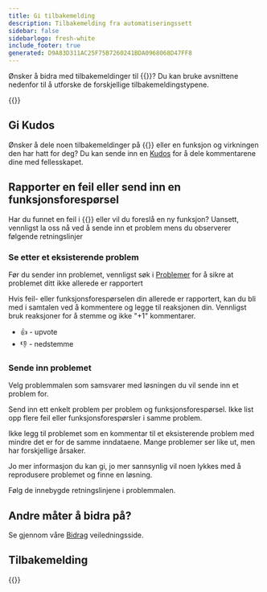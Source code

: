```yaml
---
title: Gi tilbakemelding
description: Tilbakemelding fra automatiseringssett
sidebar: false
sidebarlogo: fresh-white
include_footer: true
generated: D9A83D311AC25F75B7260241BDA0968068D47FF8
---
```


Ønsker å bidra med tilbakemeldinger til {{<product-name>}}? Du kan bruke avsnittene nedenfor til å utforske de forskjellige tilbakemeldingstypene.

{{<toc>}}

## Gi Kudos

Ønsker å dele noen tilbakemeldinger på {{<product-name>}} eller en funksjon og virkningen den har hatt for deg? Du kan sende inn en [Kudos](https://github.com/microsoft/powercat-automation-kit/issues/new?assignees=&labels=automation-kit%2Ckudos&template=4-automation-kit-kudos.yml&title=%5BAutomation+Kit+-+Kudos%5D+Your+summary) for å dele kommentarene dine med fellesskapet.

## Rapporter en feil eller send inn en funksjonsforespørsel

Har du funnet en feil i {{<product-name>}} eller vil du foreslå en ny funksjon? Uansett, vennligst la oss nå ved å sende inn et problem mens du observerer følgende retningslinjer

### Se etter et eksisterende problem

Før du sender inn problemet, vennligst søk i [Problemer](https://github.com/microsoft/automation-kit/issues) for å sikre at problemet ditt ikke allerede er rapportert

Hvis feil- eller funksjonsforespørselen din allerede er rapportert, kan du bli med i samtalen ved å kommentere og legge til reaksjonen din. Vennligst bruk reaksjoner for å stemme og ikke "+1" kommentarer.

- 👍 - upvote
- 👎 - nedstemme

### Sende inn problemet

Velg problemmalen som samsvarer med løsningen du vil sende inn et problem for.

Send inn ett enkelt problem per problem og funksjonsforespørsel. Ikke list opp flere feil eller funksjonsforespørsler i samme problem.

Ikke legg til problemet som en kommentar til et eksisterende problem med mindre det er for de samme inndataene. Mange problemer ser like ut, men har forskjellige årsaker.

Jo mer informasjon du kan gi, jo mer sannsynlig vil noen lykkes med å reprodusere problemet og finne en løsning.

Følg de innebygde retningslinjene i problemmalen.

## Andre måter å bidra på?

Se gjennom våre [Bidrag](/nb/contribution) veiledningsside.

## Tilbakemelding

{{<questions name="/contribution/feedback.json" completed="Thank you for providing feedback" showNavigationButtons=false >}}
